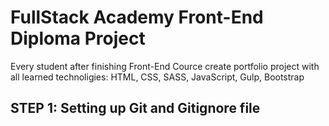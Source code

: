 # FullStack Academy Front-End Diploma Project
Every student after finishing Front-End Cource create portfolio project with all learned technoligies: HTML, CSS, SASS, JavaScript, Gulp, Bootstrap
## STEP 1: Setting up Git and Gitignore file
